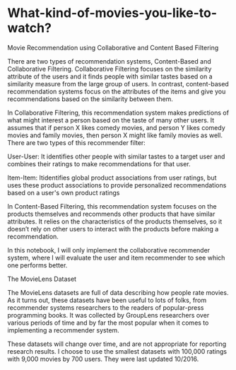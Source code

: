 # What-kind-of-movies-you-like-to-watch?
Movie Recommendation using Collaborative and Content Based Filtering

There are two types of recommendation systems, Content-Based and Collaborative Filtering. Collaborative Filtering focuses on the similarity attribute of the users and it finds people with similar tastes based on a similarity measure from the large group of users. In contrast, content-based recommendation systems focus on the attributes of the items and give you recommendations based on the similarity between them.

In Collaborative Filtering, this recommendation system makes predictions of what might interest a person based on the taste of many other users. It assumes that if person X likes comedy movies, and person Y likes comedy movies and family movies, then person X might like family movies as well. There are two types of this recommender filter:

User-User: It identifies other people with similar tastes to a target user and combines their ratings to make recommendations for that user.

Item-Item: Itidentifies global product associations from user ratings, but uses these product associations to provide personalized recommendations based on a user's own product ratings

In Content-Based Filtering, this recommendation system focuses on the products themselves and recommends other products that have similar attributes. It relies on the characteristics of the products themselves, so it doesn’t rely on other users to interact with the products before making a recommendation.

In this notebook, I will only implement the collaborative recommender system, where I will evaluate the user and item recommender to see which one performs better.

The MovieLens Dataset

The MovieLens datasets are full of data describing how people rate movies. As it turns out, these datasets have been useful to lots of folks, from recommender systems researchers to the readers of popular-press programming books. It was collected by GroupLens researchers over various periods of time and by far the most popular when it comes to implementing a recommender system.

These datasets will change over time, and are not appropriate for reporting research results. I choose to use the smallest datasets with 100,000 ratings with 9,000 movies by 700 users. They were last updated 10/2016.
